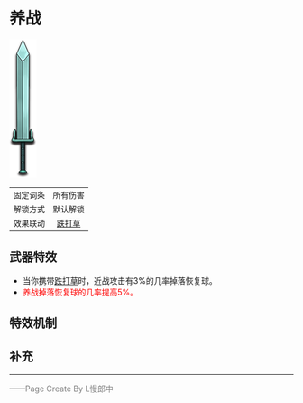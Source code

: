 # 养战
![养战](../Img/Texture2D_Sword/养战.png)

|||
|:----:|:----:|
|固定词条|所有伤害|
|解锁方式|默认解锁|
|效果联动|[跌打草](../Potions/Potion_BruiseWeed.md)|


## 武器特效
- 当你携带[跌打草](../Potions/Potion_BruiseWeed.md)时，近战攻击有3%的几率掉落恢复球。
- <font color=red>养战掉落恢复球的几率提高5%。</font>

## 特效机制

## 补充

---

<font color=grey>——Page Create By L慢郎中</font>
